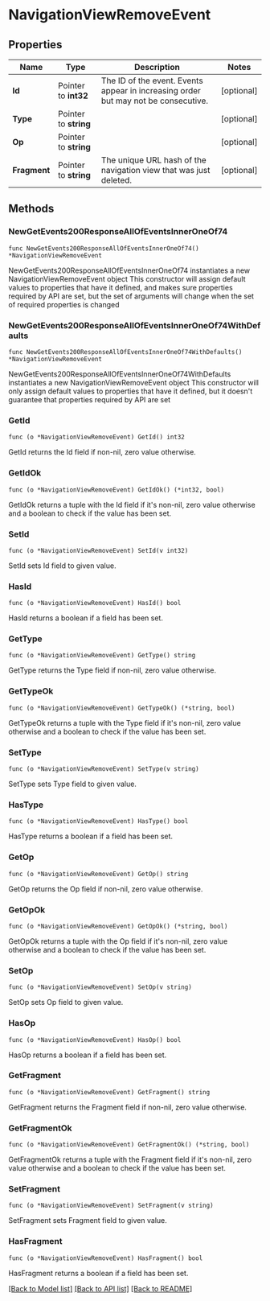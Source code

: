 # NavigationViewRemoveEvent

## Properties

Name | Type | Description | Notes
------------ | ------------- | ------------- | -------------
**Id** | Pointer to **int32** | The ID of the event. Events appear in increasing order but may not be consecutive.  | [optional] 
**Type** | Pointer to **string** |  | [optional] 
**Op** | Pointer to **string** |  | [optional] 
**Fragment** | Pointer to **string** | The unique URL hash of the navigation view that was just deleted.  | [optional] 

## Methods

### NewGetEvents200ResponseAllOfEventsInnerOneOf74

`func NewGetEvents200ResponseAllOfEventsInnerOneOf74() *NavigationViewRemoveEvent`

NewGetEvents200ResponseAllOfEventsInnerOneOf74 instantiates a new NavigationViewRemoveEvent object
This constructor will assign default values to properties that have it defined,
and makes sure properties required by API are set, but the set of arguments
will change when the set of required properties is changed

### NewGetEvents200ResponseAllOfEventsInnerOneOf74WithDefaults

`func NewGetEvents200ResponseAllOfEventsInnerOneOf74WithDefaults() *NavigationViewRemoveEvent`

NewGetEvents200ResponseAllOfEventsInnerOneOf74WithDefaults instantiates a new NavigationViewRemoveEvent object
This constructor will only assign default values to properties that have it defined,
but it doesn't guarantee that properties required by API are set

### GetId

`func (o *NavigationViewRemoveEvent) GetId() int32`

GetId returns the Id field if non-nil, zero value otherwise.

### GetIdOk

`func (o *NavigationViewRemoveEvent) GetIdOk() (*int32, bool)`

GetIdOk returns a tuple with the Id field if it's non-nil, zero value otherwise
and a boolean to check if the value has been set.

### SetId

`func (o *NavigationViewRemoveEvent) SetId(v int32)`

SetId sets Id field to given value.

### HasId

`func (o *NavigationViewRemoveEvent) HasId() bool`

HasId returns a boolean if a field has been set.

### GetType

`func (o *NavigationViewRemoveEvent) GetType() string`

GetType returns the Type field if non-nil, zero value otherwise.

### GetTypeOk

`func (o *NavigationViewRemoveEvent) GetTypeOk() (*string, bool)`

GetTypeOk returns a tuple with the Type field if it's non-nil, zero value otherwise
and a boolean to check if the value has been set.

### SetType

`func (o *NavigationViewRemoveEvent) SetType(v string)`

SetType sets Type field to given value.

### HasType

`func (o *NavigationViewRemoveEvent) HasType() bool`

HasType returns a boolean if a field has been set.

### GetOp

`func (o *NavigationViewRemoveEvent) GetOp() string`

GetOp returns the Op field if non-nil, zero value otherwise.

### GetOpOk

`func (o *NavigationViewRemoveEvent) GetOpOk() (*string, bool)`

GetOpOk returns a tuple with the Op field if it's non-nil, zero value otherwise
and a boolean to check if the value has been set.

### SetOp

`func (o *NavigationViewRemoveEvent) SetOp(v string)`

SetOp sets Op field to given value.

### HasOp

`func (o *NavigationViewRemoveEvent) HasOp() bool`

HasOp returns a boolean if a field has been set.

### GetFragment

`func (o *NavigationViewRemoveEvent) GetFragment() string`

GetFragment returns the Fragment field if non-nil, zero value otherwise.

### GetFragmentOk

`func (o *NavigationViewRemoveEvent) GetFragmentOk() (*string, bool)`

GetFragmentOk returns a tuple with the Fragment field if it's non-nil, zero value otherwise
and a boolean to check if the value has been set.

### SetFragment

`func (o *NavigationViewRemoveEvent) SetFragment(v string)`

SetFragment sets Fragment field to given value.

### HasFragment

`func (o *NavigationViewRemoveEvent) HasFragment() bool`

HasFragment returns a boolean if a field has been set.


[[Back to Model list]](../README.md#documentation-for-models) [[Back to API list]](../README.md#documentation-for-api-endpoints) [[Back to README]](../README.md)



